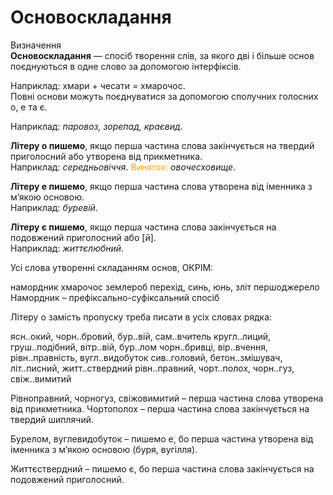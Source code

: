 # Основоскладання

<div class="space">
<div class="eoz-wrap">
<span class="eoz">Визначення</span>
<div class="eoz-text">
<b>Основоскладання</b> — спосiб творення слiв, за якого двi i бiльше основ поєднуються в одне слово за допомогою iнтерфiксiв.
</div>
</div>
</div>

Наприклад: хмари + чесати = хмарочос.<br/>
Повнi основи можуть поєднуватися за допомогою сполучних голосних <span class="p1">о, е</span> та <span class="p1">є</span>.


Наприклад: <i>паровоз, зорепад, краєвид</i>.


<b>Лiтеру о пишемо</b>, якщо перша частина слова закiнчується на твердий приголосний або утворена вiд прикметника.<br>
Наприклад: <i>середньовiччя</i>. <font color="orange">Виняток:</font> <i>овочесховище</i>.


<b>Лiтеру е пишемо</b>, якщо перша частина слова утворена вiд iменника з м’якою основою.<br>
Наприклад: <i>буревiй</i>.

<b>Лiтеру є пишемо</b>, якщо перша частина слова закiнчується на подовжений приголосний або [<span class="p1">й</span>].<br>
Наприклад: <i>життєлюбний</i>.


<quiz correctLabel="correct" incorrectLabel="incorrect" checkLabel="check">
    <question text="">
       <p>Усі слова утворенні складанням основ, ОКРІМ:</p>
        <answer correct>намордник</answer>
        <answer>хмарочос</answer>
        <answer>землероб</answer>
        <answer>перехід, синь, юнь, зліт</answer>
        <answer>першоджерело</answer>
        <explanation>
       Намордник – префіксально-суфіксальний спосіб
        <explanation>
    </question>
</quiz>


<br>
<quiz correctLabel="correct" incorrectLabel="incorrect" checkLabel="check">
    <question text="">
       <p>Літеру <span class="p1">о</span> замість пропуску треба писати в усіх словах рядка:</p>
        <answer>ясн..окий, чорн..бровий, бур..вій, сам..вчитель</answer>
        <answer>кругл..лиций, груш..подібний, вітр..вій, бур..лом</answer>
        <answer>чорн..бривці, вір..вчення, рівн..правність, вугл..видобуток</answer>
        <answer>сив..головий, бетон..змішувач, літ..писний, житт..ствердний</answer>
        <answer correct>рівн..правний, чорт..полох, чорн..гуз, свіж..вимитий</answer>
        <explanation>
      <p> Рівноправний, чорногуз, свіжовимитий – перша частина слова утворена від прикметника. Чортополох – перша частина слова закінчується на твердий шиплячий.</p> 
    <p>Бурелом, вуглевидобуток – пишемо <span class="p1">е</span>, бо перша частина утворена від іменника з м’якою основою (буря, вугілля).</p>
    <p>Життєствердний – пишемо <span class="p1">є</span>, бо перша частина слова закінчується на подовжений приголосний.</p>
        <explanation>
    </question>
</quiz>